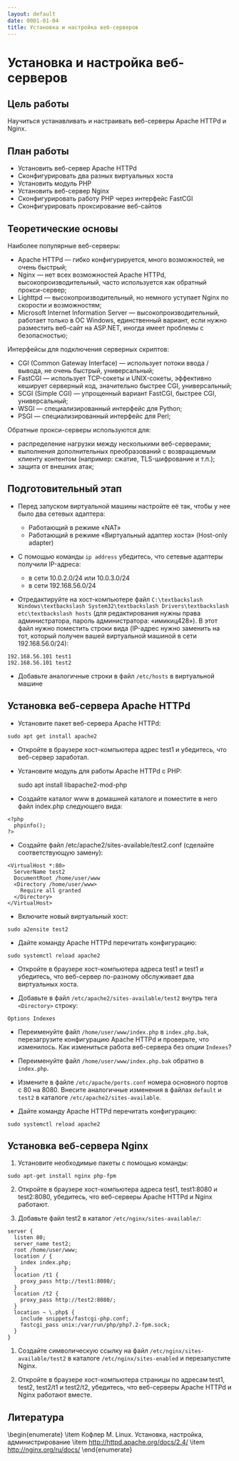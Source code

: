 ```yaml
---
layout: default
date: 0001-01-04
title: Установка и настройка веб-серверов
---
```

# Установка и настройка веб-серверов

## Цель работы

Научиться устанавливать и настраивать веб-серверы Apache HTTPd и Nginx.


## План работы

- Установить веб-сервер Apache HTTPd
- Сконфигурировать два разных виртуальных хоста
- Установить модуль PHP
- Установить веб-сервер Nginx
- Сконфигурировать работу PHP через интерфейс FastCGI
- Сконфигурировать проксирование веб-сайтов


## Теоретические основы

Наиболее популярные веб-серверы:

- Apache HTTPd — гибко конфигурируется, много возможностей, не очень быстрый;
- Nginx — нет всех возможностей Apache HTTPd, высокопроизводительный, часто используется как обратный прокси-сервер;
- Lighttpd — высокопроизводительный, но немного уступает Nginx по скорости и возможностям;
- Microsoft Internet Information Server — высокопроизводительный, работает только в ОС Windows, единственный вариант, если нужно разместить веб-сайт на ASP.NET, иногда имеет проблемы с безопасностью;

Интерфейсы для подключения серверных скриптов:

- CGI (Common Gateway Interface) — использует потоки ввода / вывода, не очень быстрый, универсальный;
- FastCGI — использует TCP-сокеты и UNIX-сокеты, эффективно кеширует серверный код, значительно быстрее CGI, универсальный;
- SCGI (Simple CGI) — упрощенный вариант FastCGI, быстрее CGI, универсальный;
- WSGI — специализированный интерфейс для Python;
- PSGI — специализированный интерфейс для Perl;

Обратные прокси-серверы используются для:

- распределение нагрузки между несколькими веб-серверами;
- выполнения дополнительных преобразований с возвращаемым клиенту контентом (например: сжатие, TLS-шифрование и т.п.);
- защита от внешних атак;


## Подготовительный этап

- Перед запуском виртуальной машины настройте её так, чтобы у нее было два сетевых адаптера:

    - Работающий в режиме «NAT»
    - Работающий в режиме «Виртуальный адаптер хоста» (Host-only adapter)

- С помощью команды `ip address` убедитесь, что сетевые адаптеры получили IP-адреса:

    - в сети 10.0.2.0/24 или 10.0.3.0/24
    - в сети 192.168.56.0/24

- Отредактируйте на хост-компьютере файл `C:\textbackslash Windows\textbackslash System32\textbackslash Drivers\textbackslash etc\textbackslash hosts` (для редактирования нужны права администратора, пароль администратора: «имикиц428»). В этот файл нужно поместить строки вида (IP-адрес нужно заменить на тот, который получен вашей виртуальной машиной в сети 192.168.56.0/24):

```
192.168.56.101 test1
192.168.56.101 test2
```

- Добавьте аналогичные строки в файл `/etc/hosts` в виртуальной машине


## Установка веб-сервера Apache HTTPd

- Установите пакет веб-сервера Apache HTTPd:

```
sudo apt get install apache2
```

- Откройте в браузере хост-компьютера адрес test1 и убедитесь, что веб-сервер заработал.

- Установите модуль для работы Apache HTTPd с PHP:

    sudo apt install libapache2-mod-php

- Создайте каталог www в домашней каталоге и поместите в него файл index.php следующего
    вида:

```
<?php
  phpinfo();
?>
```

- Создайте файл /etc/apache2/sites-available/test2.conf (сделайте соответствующую замену):

```
<VirtualHost *:80>
  ServerName test2
  DocumentRoot /home/user/www
  <Directory /home/user/www>
    Require all granted
  </Directory>
</VirtualHost>
```

- Включите новый виртуальный хост:

```
sudo a2ensite test2
```

- Дайте команду Apache HTTPd перечитать конфигурацию:

```
sudo systemctl reload apache2
```

- Откройте в браузере хост-компьютера адреса test1 и test1 и убедитесь, что веб-сервер по-разному обслуживает два виртуальных хоста.

- Добавьте в файл `/etc/apache2/sites-available/test2` внутрь тега `<Directory>` строку:

```
Options Indexes
```

- Переименуйте файл `/home/user/www/index.php` в `index.php.bak`, перезагрузите конфигурацию Apache HTTPd и проверьте, что изменилось. Как измениться работа веб-сервера без опции `Indexes`?

- Переименуйте файл `/home/user/www/index.php.bak` обратно в `index.php`.

- Измените в файле `/etc/apache/ports.conf` номера основного портов с 80 на 8080. Внесите аналогичные изменения в файлах `default` и `test2` в каталоге `/etc/apache2/sites-available`.

- Дайте команду Apache HTTPd перечитать конфигурацию:

```
sudo systemctl reload apache2
```


## Установка веб-сервера Nginx

1. Установите необходимые пакеты с помощью команды:

```
sudo apt-get install nginx php-fpm
```

2. Откройте в браузере хост-компьютера адреса test1, test1:8080 и test2:8080, убедитесь, что веб-серверы Apache HTTPd и Nginx работают.

3. Добавьте файл test2 в каталог `/etc/nginx/sites-available/`:

```
server {
  listen 80;
  server_name test2;
  root /home/user/www;
  location / {
    index index.php;
  }
  location /t1 {
    proxy_pass http://test1:8080/;
  }
  location /t2 {
    proxy_pass http://test2:8080/;
  }
  location ~ \.php$ {
    include snippets/fastcgi-php.conf;
    fastcgi_pass unix:/var/run/php/php7.2-fpm.sock;
  }
}
```

1. Создайте символическую ссылку на файл `/etc/nginx/sites-available/test2` в каталоге `/etc/nginx/sites-enabled` и перезапустите Nginx.

2. Откройте в браузере хост-компьютера страницы по адресам test1, test2, test2/t1 и test2/t2, убедитесь, что веб-серверы Apache HTTPd и Nginx работают вместе.


## Литература

\begin{enumerate}
  \item Кофлер М. Linux. Установка, настройка, администрирование
  \item http://httpd.apache.org/docs/2.4/
  \item http://nginx.org/ru/docs/
\end{enumerate}

